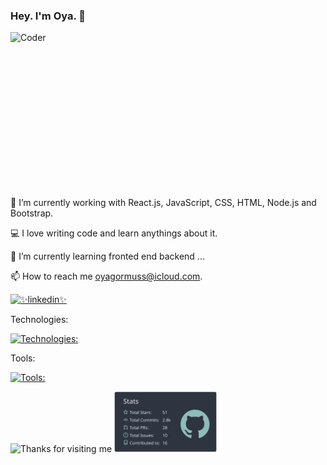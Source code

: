 ### Hey. I'm Oya. 👋

<img src="https://github.com/raghavk16/raghavk16/raw/master/coderman.gif" alt="Coder" height="250" style="max-width: 100%; display: inline-block;" data-target="animated-image.originalImage">

  
👾 I’m currently working with React.js, JavaScript, CSS, HTML, Node.js and Bootstrap.

💻 I love writing code and learn anythings about it.

🤔 I’m currently learning fronted end backend ...

📫 How to reach me oyagormuss@icloud.com.

[![✨linkedin✨](https://img.shields.io/badge/Linkedin-000000?style=for-the-badge&logo=Linkedin&logoColor=white)](https://www.linkedin.com/in/oyagormus/)



Technologies:


[![Technologies:](https://skillicons.dev/icons?i=js,html,css,bootstrap,nodejs,react,mysql)](https://skillicons.dev)

Tools:


[![Tools:](https://skillicons.dev/icons?i=discord,vscode,photoshop,gitlab,github,git,slack,trello)](https://skillicons.dev)





 <img height="120" alt="Thanks for visiting me" width="100%" src="https://raw.githubusercontent.com/BrunnerLivio/brunnerlivio/master/images/marquee.svg" style="max-width: 100%;">








<img src="https://raw.githubusercontent.com/SP-XD/profile-summary-cards/master/profile-summary-card-output/nord_dark/3-stats.svg" width="32.5%" style="max-width: 100%;"> 




<!--
**oyagormus/oyagormus** is a ✨ _special_ ✨ repository because its `README.md` (this file) appears on your GitHub profile.

Here are some ideas to get you started:

- 🔭 I’m currently working on ...
- 🌱 I’m currently learning ...
- 👯 I’m looking to collaborate on ...
- 🤔 I’m looking for help with ...
- 💬 Ask me about ...
- 📫 How to reach me: ...
- 😄 Pronouns: ...
- ⚡ Fun fact: ...
-->

